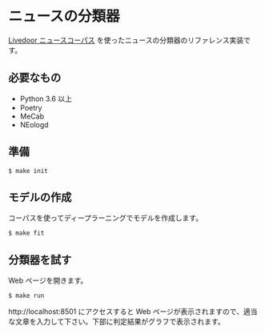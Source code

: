 # ニュースの分類器

[Livedoor ニュースコーパス] を使ったニュースの分類器のリファレンス実装です。

## 必要なもの

- Python 3.6 以上
- Poetry
- MeCab
- NEologd

## 準備

```shell
$ make init
```

## モデルの作成

コーパスを使ってディープラーニングでモデルを作成します。

```shell
$ make fit
```

## 分類器を試す

Web ページを開きます。

```shell
$ make run
```

http://localhost:8501 にアクセスすると Web ページが表示されますので、適当な文章を入力して下さい。下部に判定結果がグラフで表示されます。

[Livedoor ニュースコーパス]: http://www.rondhuit.com/download.html#ldcc
